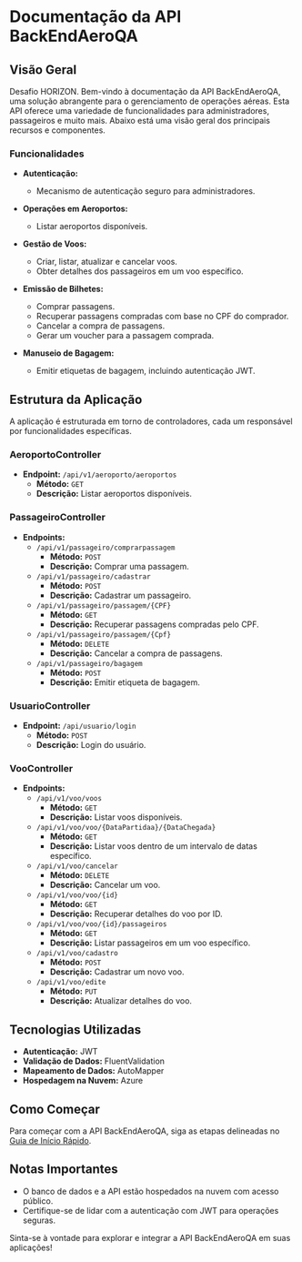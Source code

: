 # Documentação da API BackEndAeroQA

## Visão Geral
Desafio HORIZON. Bem-vindo à documentação da API BackEndAeroQA, uma solução abrangente para o gerenciamento de operações aéreas. Esta API oferece uma variedade de funcionalidades para administradores, passageiros e muito mais. Abaixo está uma visão geral dos principais recursos e componentes.

### Funcionalidades
- **Autenticação:**
  - Mecanismo de autenticação seguro para administradores.

- **Operações em Aeroportos:**
  - Listar aeroportos disponíveis.

- **Gestão de Voos:**
  - Criar, listar, atualizar e cancelar voos.
  - Obter detalhes dos passageiros em um voo específico.

- **Emissão de Bilhetes:**
  - Comprar passagens.
  - Recuperar passagens compradas com base no CPF do comprador.
  - Cancelar a compra de passagens.
  - Gerar um voucher para a passagem comprada.

- **Manuseio de Bagagem:**
  - Emitir etiquetas de bagagem, incluindo autenticação JWT.

## Estrutura da Aplicação
A aplicação é estruturada em torno de controladores, cada um responsável por funcionalidades específicas.

### AeroportoController
- **Endpoint:** `/api/v1/aeroporto/aeroportos`
  - **Método:** `GET`
  - **Descrição:** Listar aeroportos disponíveis.

### PassageiroController
- **Endpoints:**
  - `/api/v1/passageiro/comprarpassagem`
    - **Método:** `POST`
    - **Descrição:** Comprar uma passagem.
  - `/api/v1/passageiro/cadastrar`
    - **Método:** `POST`
    - **Descrição:** Cadastrar um passageiro.
  - `/api/v1/passageiro/passagem/{CPF}`
    - **Método:** `GET`
    - **Descrição:** Recuperar passagens compradas pelo CPF.
  - `/api/v1/passageiro/passagem/{Cpf}`
    - **Método:** `DELETE`
    - **Descrição:** Cancelar a compra de passagens.
  - `/api/v1/passageiro/bagagem`
    - **Método:** `POST`
    - **Descrição:** Emitir etiqueta de bagagem.

### UsuarioController
- **Endpoint:** `/api/usuario/login`
  - **Método:** `POST`
  - **Descrição:** Login do usuário.

### VooController
- **Endpoints:**
  - `/api/v1/voo/voos`
    - **Método:** `GET`
    - **Descrição:** Listar voos disponíveis.
  - `/api/v1/voo/voo/{DataPartidaa}/{DataChegada}`
    - **Método:** `GET`
    - **Descrição:** Listar voos dentro de um intervalo de datas específico.
  - `/api/v1/voo/cancelar`
    - **Método:** `DELETE`
    - **Descrição:** Cancelar um voo.
  - `/api/v1/voo/voo/{id}`
    - **Método:** `GET`
    - **Descrição:** Recuperar detalhes do voo por ID.
  - `/api/v1/voo/voo/{id}/passageiros`
    - **Método:** `GET`
    - **Descrição:** Listar passageiros em um voo específico.
  - `/api/v1/voo/cadastro`
    - **Método:** `POST`
    - **Descrição:** Cadastrar um novo voo.
  - `/api/v1/voo/edite`
    - **Método:** `PUT`
    - **Descrição:** Atualizar detalhes do voo.

## Tecnologias Utilizadas
- **Autenticação:** JWT
- **Validação de Dados:** FluentValidation
- **Mapeamento de Dados:** AutoMapper
- **Hospedagem na Nuvem:** Azure

## Como Começar
Para começar com a API BackEndAeroQA, siga as etapas delineadas no [Guia de Início Rápido](link-para-o-seu-guia).

## Notas Importantes
- O banco de dados e a API estão hospedados na nuvem com acesso público.
- Certifique-se de lidar com a autenticação com JWT para operações seguras.

Sinta-se à vontade para explorar e integrar a API BackEndAeroQA em suas aplicações!
